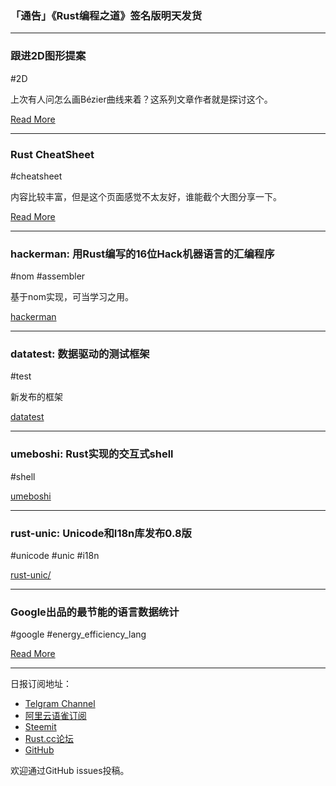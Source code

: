 ### 「通告」《Rust编程之道》签名版明天发货

---

### 跟进2D图形提案

#2D

上次有人问怎么画Bézier曲线来着？这系列文章作者就是探讨这个。

[Read More](https://raphlinus.github.io/curves/graphics/2019/01/04/followups.html)

---

### Rust CheatSheet

#cheatsheet

内容比较丰富，但是这个页面感觉不太友好，谁能截个大图分享一下。

[Read More](https://www.breakdown-notes.com/make)

---

### hackerman: 用Rust编写的16位Hack机器语言的汇编程序

#nom #assembler

基于nom实现，可当学习之用。

[hackerman](https://github.com/onatm/hackerman)

---

### datatest: 数据驱动的测试框架

#test

新发布的框架

[datatest](https://github.com/commure/datatest)

---

### umeboshi: Rust实现的交互式shell

#shell

[umeboshi](https://github.com/masahiko-ofgp/umeboshi)

---

### rust-unic: Unicode和I18n库发布0.8版

#unicode #unic #i18n

[rust-unic/](https://github.com/open-i18n/rust-unic/)

---

### Google出品的最节能的语言数据统计

#google #energy_efficiency_lang

[Read More](https://sites.google.com/view/energy-efficiency-languages/results)

---

日报订阅地址：

- [Telgram Channel](https://t.me/rust_daily_news )
- [阿里云语雀订阅](https://www.yuque.com/chaosbot/rustnews)
- [Steemit](https://steemit.com/@blackanger)
- [Rust.cc论坛](https://rust.cc)
- [GitHub](https://github.com/RustStudy/rust_daily_news)

欢迎通过GitHub issues投稿。

